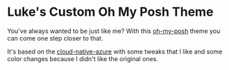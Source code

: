 # Luke's Custom Oh My Posh Theme

You've always wanted to be just like me? With this [oh-my-posh](https://ohmyposh.dev) theme you can come one step closer to that. 

It's based on the [cloud-native-azure](https://github.com/JanDeDobbeleer/oh-my-posh/blob/main/themes/cloud-native-azure.omp.json) with some tweaks that I like and some color changes because I didn't like the original ones.
